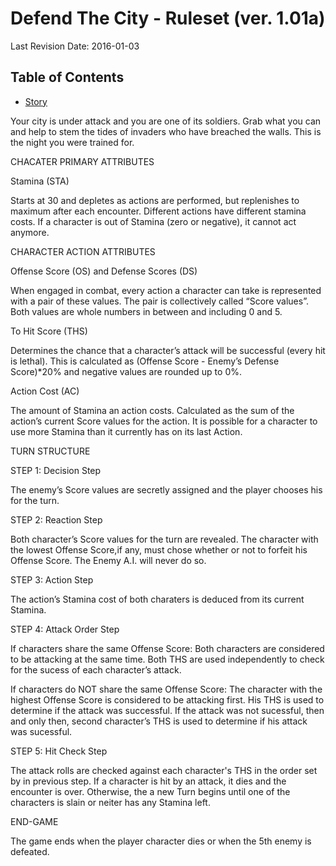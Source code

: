 # Defend The City - Ruleset (ver. 1.01a)
Last Revision Date: 2016-01-03
 
## Table of Contents
 
- [Story](#Story)


Your city is under attack and you are one of its soldiers. 
Grab what you can and help to stem the tides of invaders who have breached the walls. 
This is the night you were trained for.


CHACATER PRIMARY ATTRIBUTES

Stamina (STA)

Starts at 30 and depletes as actions are performed, but replenishes to maximum after each encounter. 
Different actions have different stamina costs. If a character is out of Stamina (zero or negative), it cannot act anymore.


CHARACTER ACTION ATTRIBUTES

Offense Score (OS) and Defense Scores (DS)

When engaged in combat, every action a character can take is represented with a pair of these values. 
The pair is collectively called “Score values”. 
Both values are whole numbers in between and including 0 and 5.

To Hit Score (THS)

Determines the chance that a character’s attack will be successful (every hit is lethal). 
This is calculated as (Offense Score - Enemy’s Defense Score)*20% and negative values are rounded up to 0%.

Action Cost (AC)

The amount of Stamina an action costs.
Calculated as the sum of the action’s current Score values for the action.
It is possible for a character to use more Stamina than it currently has on its last Action.


TURN STRUCTURE

STEP 1: Decision Step

The enemy’s Score values are secretly assigned and the player chooses his for the turn.

STEP 2: Reaction Step

Both character’s Score values for the turn are revealed. 
The character with the lowest Offense Score,if any, must chose whether or not to forfeit his Offense Score.
The Enemy A.I. will never do so.

STEP 3: Action Step

The action’s Stamina cost of both charaters is deduced from its current Stamina.

STEP 4: Attack Order Step

If characters share the same Offense Score:
Both characters are considered to be attacking at the same time. 
Both THS are used independently to check for the sucess of each character’s attack.

If characters do NOT share the same Offense Score:
The character with the highest Offense Score is considered to be attacking first. 
His THS is used to determine if the attack was successful. 
If the attack was not sucessful, then and only then, second character’s THS is used to determine if his attack was sucessful. 

STEP 5: Hit Check Step

The attack rolls are checked against each character's THS in the order set by in previous step.
If a character is hit by an attack, it dies and the encounter is over. 
Otherwise, the a new Turn begins until one of the characters is slain or neiter has any Stamina left.


END-GAME

The game ends when the player character dies or when the 5th enemy is defeated. 
